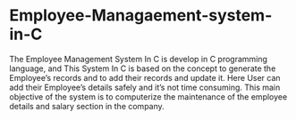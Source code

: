 # Employee-Managaement-system-in-C
The Employee Management System In C is develop in C programming language, and This System In C is based on the concept to generate the Employee’s records and to add their records and update it.  Here User can add their Employee’s details safely and it’s not time consuming.
This main objective of the system is to computerize the maintenance of the employee details and salary section in the company.
